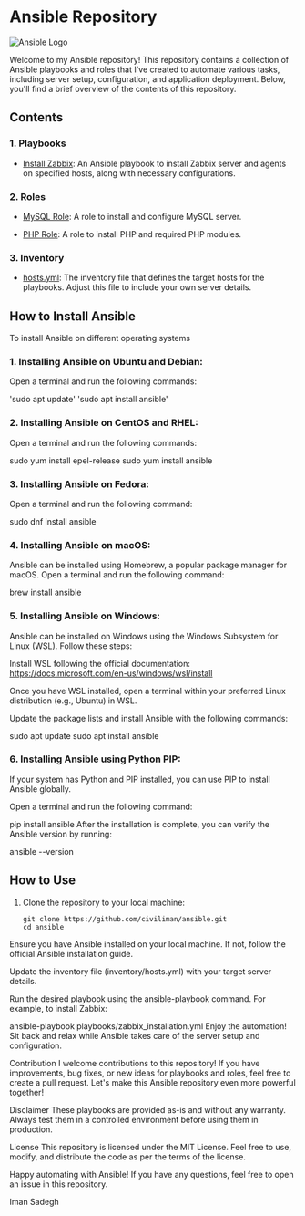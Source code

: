 # Ansible Repository

![Ansible Logo](https://www.ansible.com/hubfs/2016_Images/Assets/Ansible-Mark-Large-RGB-Pool.png)

Welcome to my Ansible repository! This repository contains a collection of Ansible playbooks and roles that I've created to automate various tasks, including server setup, configuration, and application deployment. Below, you'll find a brief overview of the contents of this repository.

## Contents

### 1. Playbooks

- [Install Zabbix](playbooks/zabbix_installation.yml): An Ansible playbook to install Zabbix server and agents on specified hosts, along with necessary configurations.

### 2. Roles

- [MySQL Role](roles/zabbix/mysql): A role to install and configure MySQL server.

- [PHP Role](roles/zabbix/php): A role to install PHP and required PHP modules.

### 3. Inventory

- [hosts.yml](Inventory/hosts.yml): The inventory file that defines the target hosts for the playbooks. Adjust this file to include your own server details.
## How to Install Ansible
To install Ansible on different operating systems
### 1. Installing Ansible on Ubuntu and Debian:
Open a terminal and run the following commands:



'sudo apt update'
'sudo apt install ansible'
### 2. Installing Ansible on CentOS and RHEL:
Open a terminal and run the following commands:



sudo yum install epel-release
sudo yum install ansible
### 3. Installing Ansible on Fedora:
Open a terminal and run the following command:



sudo dnf install ansible
### 4. Installing Ansible on macOS:
Ansible can be installed using Homebrew, a popular package manager for macOS. Open a terminal and run the following command:



brew install ansible
### 5. Installing Ansible on Windows:
Ansible can be installed on Windows using the Windows Subsystem for Linux (WSL). Follow these steps:

Install WSL following the official documentation: https://docs.microsoft.com/en-us/windows/wsl/install

Once you have WSL installed, open a terminal within your preferred Linux distribution (e.g., Ubuntu) in WSL.

Update the package lists and install Ansible with the following commands:



sudo apt update
sudo apt install ansible
### 6. Installing Ansible using Python PIP:
If your system has Python and PIP installed, you can use PIP to install Ansible globally.

Open a terminal and run the following command:



pip install ansible
After the installation is complete, you can verify the Ansible version by running:



ansible --version
## How to Use

1. Clone the repository to your local machine:

   ```
   git clone https://github.com/civiliman/ansible.git
   cd ansible
Ensure you have Ansible installed on your local machine. If not, follow the official Ansible installation guide.

Update the inventory file (inventory/hosts.yml) with your target server details.

Run the desired playbook using the ansible-playbook command. For example, to install Zabbix:



ansible-playbook playbooks/zabbix_installation.yml
Enjoy the automation! Sit back and relax while Ansible takes care of the server setup and configuration.

Contribution
I welcome contributions to this repository! If you have improvements, bug fixes, or new ideas for playbooks and roles, feel free to create a pull request. Let's make this Ansible repository even more powerful together!

Disclaimer
These playbooks are provided as-is and without any warranty. Always test them in a controlled environment before using them in production.

License
This repository is licensed under the MIT License. Feel free to use, modify, and distribute the code as per the terms of the license.

Happy automating with Ansible! If you have any questions, feel free to open an issue in this repository.

Iman Sadegh
